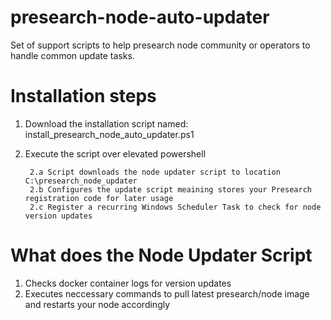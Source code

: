 # presearch-node-auto-updater
Set of support scripts to help presearch node community or operators to handle common update tasks.

# Installation steps
1. Download the installation script named: install_presearch_node_auto_updater.ps1
2. Execute the script over elevated powershell

		2.a Script downloads the node updater script to location C:\presearch_node_updater
		2.b Configures the update script meaining stores your Presearch registration code for later usage  
		2.c Register a recurring Windows Scheduler Task to check for node version updates

# What does the Node Updater Script
1. Checks docker container logs for version updates
2. Executes neccessary commands to pull latest presearch/node image and restarts your node accordingly
